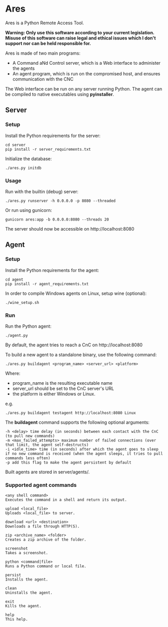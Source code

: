 # Ares

Ares is a Python Remote Access Tool.

__Warning: Only use this software according to your current legislation. Misuse of this software can raise legal and ethical issues which I don't support nor can be held responsible for.__

Ares is made of two main programs:

- A Command aNd Control server, which is a Web interface to administer the agents
- An agent program, which is run on the compromised host, and ensures communication with the CNC

The Web interface can be run on any server running Python. The agent can be compiled to native executables using **pyinstaller**.

## Server

### Setup

Install the Python requirements for the server:

```
cd server
pip install -r server_requirements.txt
```

Initialize the database:

```
./ares.py initdb
```

### Usage

Run with the builtin (debug) server:

```
./ares.py runserver -h 0.0.0.0 -p 8080 --threaded
```
Or run using gunicorn:

```
gunicorn ares:app -b 0.0.0.0:8080 --threads 20
```

The server should now be accessible on http://localhost:8080

## Agent

### Setup

Install the Python requirements for the agent:

```
cd agent
pip install -r agent_requirements.txt
```

In order to compile Windows agents on Linux, setup wine (optional):

```
./wine_setup.sh
```

### Run

Run the Python agent:

```
./agent.py
```

By default, the agent tries to reach a CnC on http://localhost:8080

To build a new agent to a standalone binary, use the following command:

```
./ares.py buildagent <program_name> <server_url> <platform>
``` 

Where:

- program_name is the resulting executable name
- server_url should be set to the CnC server's URL
- the platform is either Windows or Linux.

e.g.

```
./ares.py buildagent testagent http://localhost:8080 Linux
```

The **buildagent** command supports the following optional arguments:

```
-h <delay> time delay (in seconds) between each contact with the CnC (to pull new commands)
-m <max_failed_attempts> maximum number of failed connections (over that limit, the agent self-destructs)
-i <idle_time> time (in seconds) after which the agent goes to sleep if no new command is received (when the agent sleeps, it tries to pull commands less often)
-p add this flag to make the agent persistent by default
```

Built agents are stored in server/agents/.

### Supported agent commands

```
<any shell command>
Executes the command in a shell and return its output.

upload <local_file>
Uploads <local_file> to server.

download <url> <destination>
Downloads a file through HTTP(S).

zip <archive_name> <folder>
Creates a zip archive of the folder.

screenshot
Takes a screenshot.

python <command|file>
Runs a Python command or local file.

persist
Installs the agent.

clean
Uninstalls the agent.

exit
Kills the agent.

help
This help.
```
